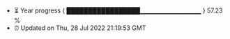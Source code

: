 - ⏳ Year progress { █████████████████▁▁▁▁▁▁▁▁▁▁▁▁▁ } 57.23 %
- ⏰ Updated on Thu, 28 Jul 2022 21:19:53 GMT

